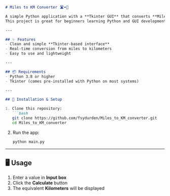 ````markdown
# Miles to KM Converter 🛣️➡️📏

A simple Python application with a **Tkinter GUI** that converts **Miles** to **Kilometers**.  
This project is great for beginners learning Python and GUI development.

---

## ✨ Features
- Clean and simple **Tkinter-based interface**  
- Real-time conversion from miles to kilometers  
- Easy to use and lightweight  

---

## 📦 Requirements
- Python 3.8 or higher  
- Tkinter (comes pre-installed with Python on most systems)  

---

## 🚀 Installation & Setup

1. Clone this repository:
   ```bash
   git clone https://github.com/fsydurden/Miles_to_KM_converter.git
   cd Miles_to_KM_converter
````

2. Run the app:

   ```bash
   python main.py
   ```

---

## 🖥️ Usage

1. Enter a value in **Input box**
2. Click the **Calculate** button
3. The equivalent **Kilometers** will be displayed
